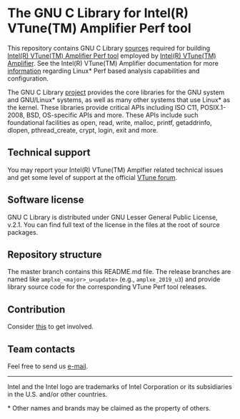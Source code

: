 # The GNU C Library for Intel(R) VTune(TM) Amplifier Perf tool

This repository contains GNU C Library [sources](https://www.gnu.org/software/libc/sources.html) required for building [Intel(R) VTune(TM) Amplifier Perf tool](https://github.com/intel/vtune-perf-v4.3.1) employed by [Intel(R) VTune(TM) Amplifier](https://software.intel.com/en-us/vtune). See the Intel(R) VTune(TM) Amplifier documentation for more [information](https://software.intel.com/en-us/vtune-amplifier-help-driverless-event-based-sampling-collection) regarding Linux* Perf based analysis capabilities and configuration.

The GNU C Library [project](https://www.gnu.org/software/libc/) provides the core libraries for the GNU system and GNU/Linux* systems, as well as many other systems that use Linux* as the kernel. These libraries provide critical APIs including ISO C11, POSIX.1-2008, BSD, OS-specific APIs and more. These APIs include such foundational facilities as open, read, write, malloc, printf, getaddrinfo, dlopen, pthread_create, crypt, login, exit and more.

## Technical support

You may report your Intel(R) VTune(TM) Amplfier related technical issues and get some level of support at the official [VTune forum](https://software.intel.com/en-us/forums/intel-vtune-amplifier).

## Software license

GNU C Library is distributed under GNU Lesser General Public License, v.2.1. You can find full text of the license in the files at the root of source packages.

## Repository structure

The master branch contains this README.md file. The release branches are named like `amplxe_<major>_u<update>` (e.g., `amplxe_2019_u3`) and provide library source code for the corresponding VTune Perf tool releases.

## Contribution

Consider [this](https://www.gnu.org/software/libc/involved.html) to get involved.

## Team contacts

Feel free to send us [e-mail](mailto:alexey.budankov@intel.com).

------------------------------------------------------------------------
Intel and the Intel logo are trademarks of Intel Corporation or its subsidiaries in the U.S. and/or other countries.

\* Other names and brands may be claimed as the property of others.

